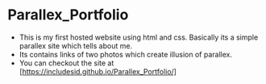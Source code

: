 # Parallex_Portfolio
* This is my first hosted website using html and css. Basically its a simple parallex site which tells about me.
* Its contains links of two photos which create illusion of parallex.
* You can checkout the site at [https://includesid.github.io/Parallex_Portfolio/]
